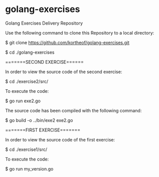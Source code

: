 # golang-exercises
Golang Exercises Delivery Repository

Use the following command to clone this Repository to a local directory:

$ git clone https://github.com/kortheof/golang-exercises.git

$ cd ./golang-exercises

=======SECOND EXERCISE======

In order to view the source code of the second exercise:

$ cd ./exercise2/src/

To execute the code:

$ go run exe2.go

The source code has been compiled with the following command:

$ go build -o ../bin/exe2 exe2.go

=======FIRST EXERCISE=======

In order to view the source code of the first exercise:

$ cd ./exercise1/src/

To execute the code:

$ go run my_version.go
